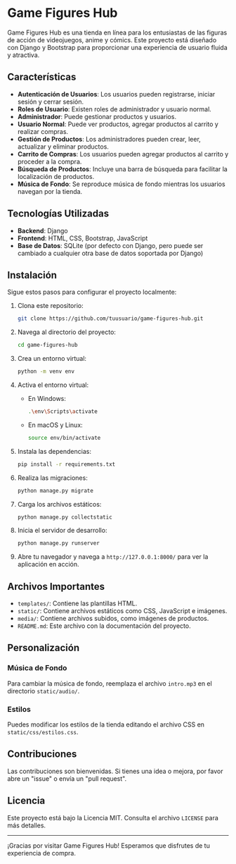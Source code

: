 # Game Figures Hub

Game Figures Hub es una tienda en línea para los entusiastas de las figuras de acción de videojuegos, anime y cómics. Este proyecto está diseñado con Django y Bootstrap para proporcionar una experiencia de usuario fluida y atractiva.

## Características

- **Autenticación de Usuarios**: Los usuarios pueden registrarse, iniciar sesión y cerrar sesión.
- **Roles de Usuario**: Existen roles de administrador y usuario normal.
- **Administrador**: Puede gestionar productos y usuarios.
- **Usuario Normal**: Puede ver productos, agregar productos al carrito y realizar compras.
- **Gestión de Productos**: Los administradores pueden crear, leer, actualizar y eliminar productos.
- **Carrito de Compras**: Los usuarios pueden agregar productos al carrito y proceder a la compra.
- **Búsqueda de Productos**: Incluye una barra de búsqueda para facilitar la localización de productos.
- **Música de Fondo**: Se reproduce música de fondo mientras los usuarios navegan por la tienda.

## Tecnologías Utilizadas

- **Backend**: Django
- **Frontend**: HTML, CSS, Bootstrap, JavaScript
- **Base de Datos**: SQLite (por defecto con Django, pero puede ser cambiado a cualquier otra base de datos soportada por Django)

## Instalación

Sigue estos pasos para configurar el proyecto localmente:

1. Clona este repositorio:
    ```bash
    git clone https://github.com/tuusuario/game-figures-hub.git
    ```

2. Navega al directorio del proyecto:
    ```bash
    cd game-figures-hub
    ```

3. Crea un entorno virtual:
    ```bash
    python -m venv env
    ```

4. Activa el entorno virtual:

    - En Windows:
        ```bash
        .\env\Scripts\activate
        ```

    - En macOS y Linux:
        ```bash
        source env/bin/activate
        ```

5. Instala las dependencias:
    ```bash
    pip install -r requirements.txt
    ```

6. Realiza las migraciones:
    ```bash
    python manage.py migrate
    ```

7. Carga los archivos estáticos:
    ```bash
    python manage.py collectstatic
    ```

8. Inicia el servidor de desarrollo:
    ```bash
    python manage.py runserver
    ```

9. Abre tu navegador y navega a `http://127.0.0.1:8000/` para ver la aplicación en acción.

## Archivos Importantes

- `templates/`: Contiene las plantillas HTML.
- `static/`: Contiene archivos estáticos como CSS, JavaScript e imágenes.
- `media/`: Contiene archivos subidos, como imágenes de productos.
- `README.md`: Este archivo con la documentación del proyecto.

## Personalización

### Música de Fondo

Para cambiar la música de fondo, reemplaza el archivo `intro.mp3` en el directorio `static/audio/`.

### Estilos

Puedes modificar los estilos de la tienda editando el archivo CSS en `static/css/estilos.css`.

## Contribuciones

Las contribuciones son bienvenidas. Si tienes una idea o mejora, por favor abre un "issue" o envía un "pull request".

## Licencia

Este proyecto está bajo la Licencia MIT. Consulta el archivo `LICENSE` para más detalles.


---

¡Gracias por visitar Game Figures Hub! Esperamos que disfrutes de tu experiencia de compra.
